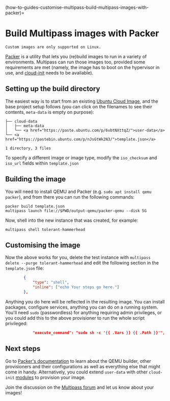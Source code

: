 (how-to-guides-customise-multipass-build-multipass-images-with-packer)=
# Build Multipass images with Packer

```{note}
Custom images are only supported on Linux.
```

[Packer](https://packer.io/) is a utility that lets you (re)build images to run in a variety of environments. Multipass can run those images too, provided some requirements are met (namely, the image has to boot on the hypervisor in use, and [cloud-init](https://cloudinit.readthedocs.io/en/latest/) needs to be available).

## Setting up the build directory

The easiest way is to start from an existing [Ubuntu Cloud Image](https://cloud-images.ubuntu.com/), and the base project setup follows (you can click on the filenames to see their contents, `meta-data` is empty on purpose):

```{code-block} text
├── cloud-data
│   ├── meta-data
│   └── <a href="https://paste.ubuntu.com/p/6vbtNXttqZ/">user-data</a>
└── <a href="https://pastebin.ubuntu.com/p/nJsGtWk2N3/">template.json</a>

1 directory, 3 files
```

To specify a different image or image type, modify the `iso_checksum` and `iso_url` fields within `template.json`

## Building the image

You will need to install QEMU and Packer (e.g. `sudo apt install qemu packer`), and from there you can run the following commands:

```{code-block} text
packer build template.json
multipass launch file://$PWD/output-qemu/packer-qemu --disk 5G
```

Now, shell into the new instance that was created, for example:

```{code-block} text
multipass shell tolerant-hammerhead
```

## Customising the image

Now the above works for you, delete the test instance with `multipass delete --purge tolerant-hammerhead` and edit the following section in the `template.json` file:

```json
        {
            "type": "shell",
            "inline": ["echo Your steps go here."]
        },
```

Anything you do here will be reflected in the resulting image. You can install packages, configure services, anything you can do on a running system. You'll need `sudo` (passwordless) for anything requiring admin privileges, or you could add this to the above provisioner to run the whole script privileged:

```json
            "execute_command": "sudo sh -c '{{ .Vars }} {{ .Path }}'",
```

## Next steps

Go to [Packer's documentation](https://developer.hashicorp.com/packer/docs) to learn about the QEMU builder, other provisioners and their configurations as well as everything else that might come in handy. Alternatively, you could extend `user-data` with other `cloud-init` [modules](https://cloudinit.readthedocs.io/en/latest/reference/modules.html) to provision your image.

Join the discussion on the [Multipass forum](https://discourse.ubuntu.com/c/project/multipass/21/) and let us know about your images!
